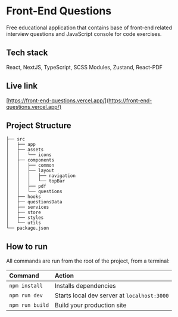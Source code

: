 # Front-End Questions
Free educational application that contains base of front-end related interview questions and JavaScript console for code exercises.
## Tech stack
React, NextJS, TypeScript, SCSS Modules, Zustand, React-PDF

## Live link
[https://front-end-questions.vercel.app/](https://front-end-questions.vercel.app/)

##  Project Structure
```
├── src
│   ├── app
│   ├── assets
│   │   └── icons
│   ├── components
│   │   ├── common
│   │   ├── layout
│   │   │   ├── navigation
│   │   │   └── topBar
│   │   ├── pdf
│   │   └── questions
│   ├── hooks
│   ├── questionsData
│   ├── services
│   ├── store
│   ├── styles
│   └── utils
└── package.json
```


##  How to run
All commands are run from the root of the project, from a terminal:

| Command                | Action                                             |
| :--------------------- | :------------------------------------------------- |
| `npm install`          | Installs dependencies                              |
| `npm run dev`          | Starts local dev server at `localhost:3000`        |
| `npm run build`        | Build your production site           |
